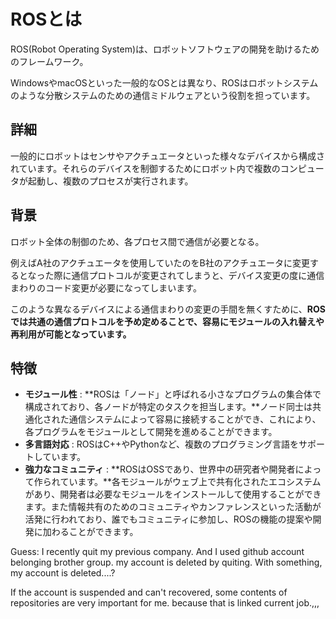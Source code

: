 # ROSとは

ROS(Robot Operating System)は、ロボットソフトウェアの開発を助けるためのフレームワーク。

WindowsやmacOSといった一般的なOSとは異なり、ROSはロボットシステムのような分散システムのための通信ミドルウェアという役割を担っています。

## 詳細

一般的にロボットはセンサやアクチュエータといった様々なデバイスから構成されています。それらのデバイスを制御するためにロボット内で複数のコンピュータが起動し、複数のプロセスが実行されます。

## 背景

ロボット全体の制御のため、各プロセス間で通信が必要となる。

例えばA社のアクチュエータを使用していたのをB社のアクチュエータに変更するとなった際に通信プロトコルが変更されてしまうと、デバイス変更の度に通信まわりのコード変更が必要になってしまいます。

このような異なるデバイスによる通信まわりの変更の手間を無くすために、**ROSでは共通の通信プロトコルを予め定めることで、容易にモジュールの入れ替えや再利用が可能となっています。**

## 特徴


* **モジュール性** : **ROSは「ノード」と呼ばれる小さなプログラムの集合体で構成されており、各ノードが特定のタスクを担当します。**ノード同士は共通化された通信システムによって容易に接続することができ、これにより、各プログラムをモジュールとして開発を進めることができます。
* **多言語対応** : ROSはC++やPythonなど、複数のプログラミング言語をサポートしています。
* **強力なコミュニティ** : **ROSはOSSであり、世界中の研究者や開発者によって作られています。**各モジュールがウェブ上で共有化されたエコシステムがあり、開発者は必要なモジュールをインストールして使用することができます。また情報共有のためのコミュニティやカンファレンスといった活動が活発に行われており、誰でもコミュニティに参加し、ROSの機能の提案や開発に加わることができます。



Guess:
I recently quit my previous company.
And I used github account belonging brother group.
my account is deleted by quiting.
With something, my account is deleted....?

If the account is suspended and can't recovered, some contents of repositories are very important for me.
because that is linked current job.,,,
